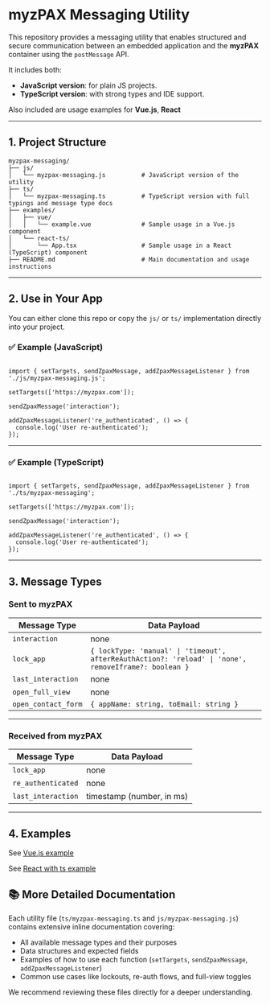 # myzPAX Messaging Utility

This repository provides a messaging utility that enables structured and secure communication between an embedded application and the **myzPAX** container using the `postMessage` API.

It includes both:

- **JavaScript version**: for plain JS projects.
- **TypeScript version**: with strong types and IDE support.

Also included are usage examples for **Vue.js**, **React**

---

## 1. Project Structure

```
myzpax-messaging/
├── js/
│   └── myzpax-messaging.js          # JavaScript version of the utility
├── ts/
│   └── myzpax-messaging.ts          # TypeScript version with full typings and message type docs
├── examples/
│   ├── vue/
│   │   └── example.vue              # Sample usage in a Vue.js component
│   └── react-ts/
│       └── App.tsx                  # Sample usage in a React (TypeScript) component
├── README.md                        # Main documentation and usage instructions
```

---

## 2. Use in Your App

You can either clone this repo or copy the `js/` or `ts/` implementation directly into your project.

### ✅ Example (JavaScript)

<pre lang="js"><code>
import { setTargets, sendZpaxMessage, addZpaxMessageListener } from './js/myzpax-messaging.js';

setTargets(['https://myzpax.com']);

sendZpaxMessage('interaction');

addZpaxMessageListener('re_authenticated', () => {
  console.log('User re-authenticated');
});
</code></pre>

---

### ✅ Example (TypeScript)

<pre lang="ts"><code>
import { setTargets, sendZpaxMessage, addZpaxMessageListener } from './ts/myzpax-messaging';

setTargets(['https://myzpax.com']);

sendZpaxMessage('interaction');

addZpaxMessageListener('re_authenticated', () => {
  console.log('User re-authenticated');
});
</code></pre>

---

## 3. Message Types

### Sent **to** myzPAX

| Message Type        | Data Payload                                                                                          |
| ------------------- | ----------------------------------------------------------------------------------------------------- |
| `interaction`       | none                                                                                                  |
| `lock_app`          | `{ lockType: 'manual' \| 'timeout', afterReAuthAction?: 'reload' \| 'none', removeIframe?: boolean }` |
| `last_interaction`  | none                                                                                                  |
| `open_full_view`    | none                                                                                                  |
| `open_contact_form` | `{ appName: string, toEmail: string }`                                                                |

---

### Received **from** myzPAX

| Message Type       | Data Payload              |
| ------------------ | ------------------------- |
| `lock_app`         | none                      |
| `re_authenticated` | none                      |
| `last_interaction` | timestamp (number, in ms) |

---

## 4. Examples

See [Vue.js example](./examples/vue/example.vue)

See [React with ts example](./examples/react-ts/App.tsx)

## 📚 More Detailed Documentation

Each utility file (`ts/myzpax-messaging.ts` and `js/myzpax-messaging.js`) contains extensive inline documentation covering:

- All available message types and their purposes
- Data structures and expected fields
- Examples of how to use each function (`setTargets`, `sendZpaxMessage`, `addZpaxMessageListener`)
- Common use cases like lockouts, re-auth flows, and full-view toggles

We recommend reviewing these files directly for a deeper understanding.
